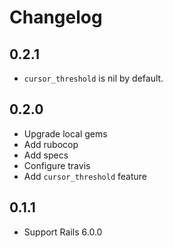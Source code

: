 # Changelog

## 0.2.1

* `cursor_threshold` is nil by default.

## 0.2.0

* Upgrade local gems
* Add rubocop
* Add specs
* Configure travis
* Add `cursor_threshold` feature

## 0.1.1

* Support Rails 6.0.0
